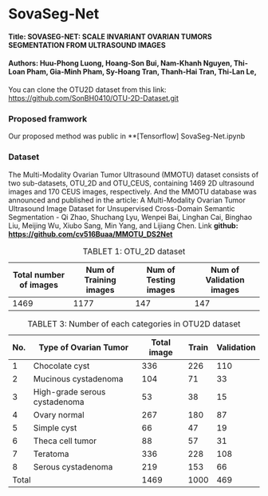 # SovaSeg-Net
#### Title: SOVASEG-NET: SCALE INVARIANT OVARIAN TUMORS SEGMENTATION FROM ULTRASOUND IMAGES
#### Authors: Huu-Phong Luong, Hoang-Son Bui, Nam-Khanh Nguyen, Thi-Loan Pham, Gia-Minh Pham, Sy-Hoang Tran, Thanh-Hai Tran, Thi-Lan Le,

You can clone the OTU2D dataset from this link: https://github.com/SonBH0410/OTU-2D-Dataset.git

### Proposed framwork
Our proposed method was public in **[Tensorflow] SovaSeg-Net.ipynb

### Dataset
The Multi-Modality Ovarian Tumor Ultrasound (MMOTU) dataset consists of two sub-datasets, OTU_2D and OTU_CEUS, containing 1469 2D ultrasound images and 170 CEUS images, respectively. And the MMOTU database was announced and published in the article: A Multi-Modality Ovarian Tumor Ultrasound Image Dataset for Unsupervised Cross-Domain Semantic Segmentation - Qi Zhao, Shuchang Lyu, Wenpei Bai, Linghan Cai, Binghao Liu, Meijing Wu, Xiubo Sang, Min Yang, and Lijiang Chen.
Link **github: https://github.com/cv516Buaa/MMOTU_DS2Net**
<table>
    <caption>TABLET 1: OTU_2D dataset </caption>
    <thead>
        <tr>
            <th>Total number of images</th>
            <th>Num of Training images</th>
            <th>Num of Testing images</th>
            <th>Num of Validation images</th>
        </tr>
    </thead>
    <tbody>
        <tr>
            <td>1469</td>
            <td>1177</td>
            <td>147</td>
            <td>147</td>
        </tr>
    </tbody>
</table>

<table>
    <caption>TABLET 3: Number of each categories in OTU2D dataset</caption>
    <thead>
        <tr>
            <th>No.</th>
            <th>Type of Ovarian Tumor</th>
            <th>Total image</th>
            <th>Train</th>
            <th>Validation</th>
        </tr>
    </thead>
    <tbody>
        <tr>
            <td>1</td>
            <td>Chocolate cyst</td>
            <td>336</td>
            <td>226</td>
            <td>110</td>
        </tr>
        <tr>
            <td>2</td>
            <td>Mucinous cystadenoma</td>
            <td>104</td>
            <td>71</td>
            <td>33</td>
        </tr>
        <tr>
            <td>3</td>
            <td>High-grade serous cystadenoma</td>
            <td>53</td>
            <td>38</td>
            <td>15</td>
        </tr>
        <tr>
            <td>4</td>
            <td>Ovary normal</td>
            <td>267</td>
            <td>180</td>
            <td>87</td>
        </tr>
        <tr>
            <td>5</td>
            <td>Simple cyst</td>
            <td>66</td>
            <td>47</td>
            <td>19</td>
        </tr>
        <tr>
            <td>6</td>
            <td>Theca cell tumor</td>
            <td>88</td>
            <td>57</td>
            <td>31</td>
        </tr>
        <tr>
            <td>7</td>
            <td>Teratoma</td>
            <td>336</td>
            <td>228</td>
            <td>108</td>
        </tr>
        <tr>
            <td>8</td>
            <td>Serous cystadenoma</td>
            <td>219</td>
            <td>153</td>
            <td>66</td>
        </tr>
        <tr>
            <td colspan="2">Total</td>
            <td>1469</td>
            <td>1000</td>
            <td>469</td>
        </tr>
    </tbody>
</table>

